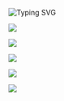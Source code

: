 
![Typing SVG](https://readme-typing-svg.demolab.com?font=Fira+Code&size=45&pause=230&color=FF0000&center=true&vCenter=true&width=1000&lines=Olá!+Eu+sou+a+Anny+Sylva+♥️+\;Bem+Vindo+ao+Meu+Pefil+💬+\;Sou+Desenvolvedora+iniciante+👩‍💻+)


<a href="mailto:rayanesylva978@gmail.com"><img src="https://img.shields.io/badge/-Gmail-%23333?style=for-the-badge&logo=gmail&logoColor=white " target="_blank"></a>

<a href="https://www.linkedin.com/in/raiane-barbosa-a7a01a2b3?utm_source=share&utm_campaign=share_via&utm_content=profile&utm_medium=android_app" traget="_blank"><img src="https://img.shields.io/badge/-LinkedIn-%230077B5?style=for-the-badge&logo=linkedin&logoColor=white" target="_blank"></a>

<a href="https://wa.me/message/XOW5PENE7UVEJ1" target="_blank"><img src="https://img.shields.io/badge/WhatsApp-25D366?style=for-the-badge&logo=whatsapp&logoColor=white" target="_blank"></a>

<a href="https://www.instagram.com/anny_sylva6?igsh=MTFkejdoMGxyOWxlNQ==" target="_blank"><img src="https://img.shields.io/badge/-Instagram-%23E4405F?style=for-the-badge&logo=instagram&logoColor=white" target="_blank"></a>

<a href="https://wlak0i.mimo.run/index.html" target="_blank"><img src="https://lh3.googleusercontent.com/pw/AP1GczPLadBlqQeHWVx93cmUo-5ZmtWS0y_FIXu0X4g4i30aVXWeheoVhGKlnyGAmBrPHQHmIlOVtlLFtR9LqCdUMATwYi5Y9zrtKSzzoR92UCJPJz1vF3RQMWtN2nMGlh2JDLJxrcKgGXgZRGbQB2I2U219=w1082-h609-s-no-gm?authuser=0style=for-the-badge&logo=instagram&logoColor=white" target="_blank"></a>

